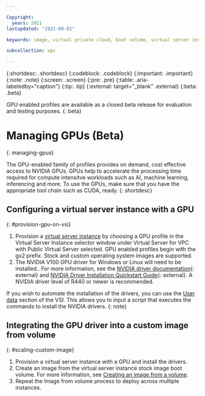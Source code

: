 ```yaml
---

Copyright:
  years: 2021
lastupdated: "2021-09-01"

keywords: image, virtual private cloud, boot volume, virtual server instance, instance, gpu, graphics processing unit, set up gpu

subcollection: vpc

---
```


{:shortdesc: .shortdesc}
{:codeblock: .codeblock}
{:important: .important}
{:note: .note}
{:screen: .screen}
{:pre: .pre}
{:table: .aria-labeledby="caption"}
{:tip: .tip}
{:external: target="_blank" .external}
{:beta: .beta}

GPU enabled profiles are available as a closed beta release for evaluation and testing purposes.
{: beta}

# Managing GPUs (Beta)
{: managing-gpus}

The GPU-enabled family of profiles provides on demand, cost effective access to NVIDIA GPUs. GPUs help to accelerate the processing time required for compute intensitve workloads such as AI, machine learning, inferencing and more. To use the GPUs, make sure that you have the appropriate tool chain such as CUDA, ready.
{: shortdesc}


## Configuring a virtual server instance with a GPU
{: #provision-gpu-on-vsi}

1. Provision a [virtual server instance](/docs/vpc?topic=vpc-creating-virtual-servers) by choosing a GPU profile in the Virtual Server Instance selector window under Virtual Server for VPC with Public Virtual Server selected. GPU enabled profiles begin with the gx2 prefix. Stock and custom operating system images are supported.
2. The NVIDIA V100 GPU driver for Windows or Linux will need to be installed.. For more information, see the [NVIDIA driver documentation](https://docs.nvidia.com/datacenter/tesla/index.html){: external} and [NVIDIA Driver Installation Quickstart Guide](https://docs.nvidia.com/datacenter/tesla/tesla-installation-notes/index.html){: external}. A NVIDIA driver level of R440 or newer is recommended.

If you wish to automate the installation of the drivers, you can use the [User data](/docs/vpc?topic=vpc-user-data) section of the VSI. This allows you to input a script that executes the commands to install the NVIDIA drivers.
{: note}

## Integrating the GPU driver into a custom image from volume
{: #scaling-custom-image}

1. Provision a virtual server instance with a GPU and install the drivers.
2. Create an image from the virtual server instance stock image boot volume. For more information, see [Creating an image from a volume](/docs/vpc?topic=vpc-create-ifv&interface=ui).
3. Repeat the Image from volume process to deploy across multiple instances.
